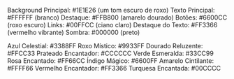 Background Principal: #1E1E26 (um tom escuro de roxo)
Texto Principal: #FFFFFF (branco)
Destaque: #FFB800 (amarelo dourado)
Botões: #6600CC (roxo escuro)
Links: #00FFCC (ciano claro)
Destaque do Texto: #FF3366 (vermelho vibrante)
Sombra: #000000 (preto)

Azul Celestial: #3388FF
Roxo Místico: #9933FF
Dourado Reluzente: #FFCC33
Prateado Encantador: #CCCCCC
Verde Esmeralda: #33CC99
Rosa Encantado: #FF66CC
Índigo Mágico: #6600FF
Amarelo Cintilante: #FFFF66
Vermelho Encantador: #FF3366
Turquesa Encantada: #00CCCC